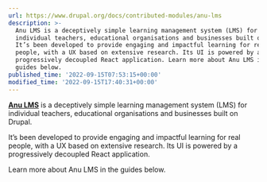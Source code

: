 ```yaml
---
url: https://www.drupal.org/docs/contributed-modules/anu-lms
description: >-
  Anu LMS is a deceptively simple learning management system (LMS) for
  individual teachers, educational organisations and businesses built on Drupal.
  It’s been developed to provide engaging and impactful learning for real
  people, with a UX based on extensive research. Its UI is powered by a
  progressively decoupled React application. Learn more about Anu LMS in the
  guides below.
published_time: '2022-09-15T07:53:15+00:00'
modified_time: '2022-09-15T17:40:31+00:00'
---
```

[**Anu LMS**](https://www.drupal.org/project/anu%5Flms) is a deceptively simple learning management system (LMS) for individual teachers, educational organisations and businesses built on Drupal.

It’s been developed to provide engaging and impactful learning for real people, with a UX based on extensive research. Its UI is powered by a progressively decoupled React application.

Learn more about Anu LMS in the guides below.